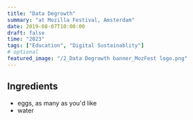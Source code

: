 ```yaml
---
title: "Data Degrowth"
summary: "at Mozilla Festival, Amsterdam"
date: 2019-08-07T10:00:00
draft: false
time: "2023"
tags: ["Education", "Digital Sustainablity"]
# optional
featured_image: "/2_Data Degrowth banner_MozFest logo.png"
---
```

## Ingredients

- eggs, as many as you'd like
- water

